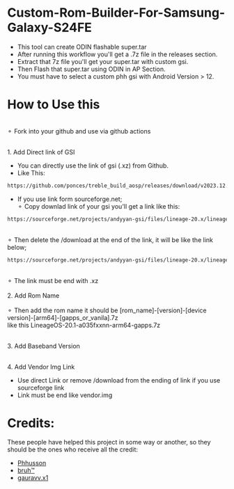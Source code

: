 # Custom-Rom-Builder-For-Samsung-Galaxy-S24FE


- This tool can create ODIN flashable super.tar
- After running this workflow you'll get a .7z file in the releases section.
- Extract that 7z file you'll get your super.tar with custom gsi.
- Then Flash that super.tar using ODIN in AP Section.
- You must have to select a custom phh gsi with Android Version > 12.


# How to Use this

<br>⚬ Fork into your github and use via github actions</br>

<br>1. Add Direct link of GSI</br>

- You can directly use the link of gsi (.xz) from Github.
- Like This:
```sh
https://github.com/ponces/treble_build_aosp/releases/download/v2023.12.01/aosp-arm64-ab-gapps-14.0-20231201.img.xz
```
- If you use link form sourceforge.net;
<br>⚬ Copy downlad link of your gsi you'll get a link like this:</br>
 ```sh
https://sourceforge.net/projects/andyyan-gsi/files/lineage-20.x/lineage-20.1-20231116-UNOFFICIAL-arm64_bgN.img.xz/download
 ```
<br>⚬ Then delete the /download at the end of the link, it will be like the link below;</br>
 ```sh
https://sourceforge.net/projects/andyyan-gsi/files/lineage-20.x/lineage-20.1-20231116-UNOFFICIAL-arm64_bgN.img.xz
 ```
<br>⚬ The link must be end with .xz</br>
<br>2. Add Rom Name</br>
<br>⚬ Then add the rom name it should be [rom_name]-[version]-[device version]-[arm64]-[gapps_or_vanila].7z<br>
like this LineageOS-20.1-a035fxxnn-arm64-gapps.7z

<br>3. Add Baseband Version </br>

<br>4. Add Vendor Img Link
  - Use direct Link or remove /download from the ending of link if you use sourceforge link
  - Link must be end like vendor.img
 # Credits:
 These people have helped this project in some way or another, so they should be the ones who receive all the credit:
- [Phhusson](https://github.com/phhusson)
- [bruh™](https://github.com/Exynos-nibba)
- [gauravv.x1](https://github.com/gauravv-x1)
